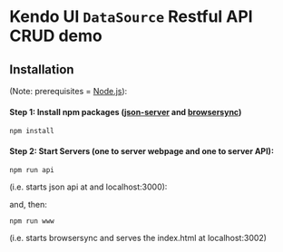# Kendo UI `DataSource` Restful API CRUD demo

## Installation 
(Note: prerequisites = [Node.js](https://nodejs.org/download/)):

#### Step 1: Install npm packages ([json-server](https://github.com/typicode/json-server) and [browsersync](http://www.browsersync.io/))

```
npm install
```

#### Step 2: Start Servers (one to server webpage and one to server API):

```
npm run api
```

(i.e. starts json api at and localhost:3000):

and, then:

```
npm run www 
```
(i.e. starts browsersync and serves the index.html at localhost:3002)



